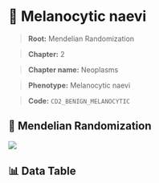# 🧪 Melanocytic naevi

> **Root:** Mendelian Randomization

> **Chapter:** 2  

> **Chapter name:** Neoplasms

> **Phenotype:** Melanocytic naevi  

> **Code:** `CD2_BENIGN_MELANOCYTIC`

## 🧬 Mendelian Randomization  

<img src="/MR/Figures/Forward/CD2_BENIGN_MELANOCYTIC.png"/>

## 📊 Data Table

<CsvTableMRF src="/MR/Data/Forward/CD2_BENIGN_MELANOCYTIC.csv"/>
